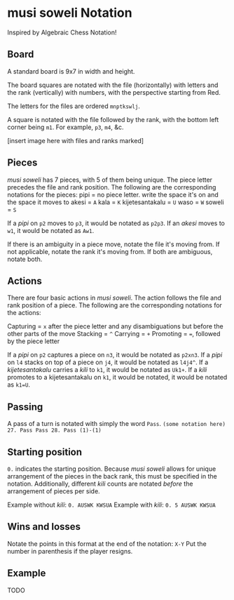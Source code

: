 # musi soweli Notation

Inspired by Algebraic Chess Notation!

## Board

A standard board is 9x7 in width and height.

The board squares are notated with the file (horizontally) with letters and the rank (vertically) with numbers, with the perspective starting from Red.

The letters for the files are ordered `mnptkswlj`.

A square is notated with the file followed by the rank, with the bottom left corner being `m1`. For example, `p3`, `m4`, &c.

[insert image here with files and ranks marked]

## Pieces

*musi soweli* has 7 pieces, with 5 of them being unique. The piece letter precedes the file and rank position. The following are the corresponding notations for the pieces:
pipi = no piece letter. write the space it's on and the space it moves to
akesi = `A`
kala = `K`
kijetesantakalu = `U`
waso = `W`
soweli = `S`

If a *pipi* on `p2` moves to `p3`, it would be notated as `p2p3`. If an *akesi* moves to `w1`, it would be notated as `Aw1`.

If there is an ambiguity in a piece move, notate the file it's moving from. If not applicable, notate the rank it's moving from. If both are ambiguous, notate both.

## Actions

There are four basic actions in *musi soweli*. The action follows the file and rank position of a piece. The following are the corresponding notations for the actions:

Capturing = `x` after the piece letter and any disambiguations but before the other parts of the move
Stacking = `^`
Carrying = `+`
Promoting = `=`, followed by the piece letter

If a *pipi* on `p2` captures a piece on `n3`, it would be notated as `p2xn3`.
If a *pipi* on `l4` stacks on top of a piece on `j4`, it would be notated as `l4j4^`.
If a *kijetesantakalu* carries a *kili* to `k1`, it would be notated as `Uk1+`.
If a *kili* promotes to a kijetesantakalu on `k1`, it would be notated, it would be notated as `k1=U`.

## Passing

A pass of a turn is notated with simply the word `Pass`.
`(some notation here) 27. Pass Pass 28. Pass (1)-(1)`

## Starting position

`0.` indicates the starting position. Because *musi soweli* allows for unique arrangement of the pieces in the back rank, this must be specified in the notation. Additionally, different *kili* counts are notated *before* the arrangement of pieces per side.

Example without *kili*: `0. AUSWK KWSUA`
Example with *kili*: `0. 5 AUSWK KWSUA`

## Wins and losses

Notate the points in this format at the end of the notation:
`X-Y`
Put the number in parenthesis if the player resigns.

## Example

TODO
